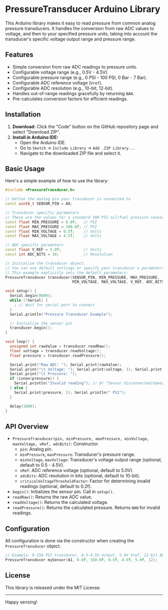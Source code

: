 # PressureTransducer Arduino Library

This Arduino library makes it easy to read pressure from common analog pressure transducers. It handles the conversion from raw ADC values to voltage, and then to your specified pressure units, taking into account the transducer's specific voltage output range and pressure range.

## Features

*   Simple conversion from raw ADC readings to pressure units.
*   Configurable voltage range (e.g., 0.5V - 4.5V).
*   Configurable pressure range (e.g., 0 PSI - 100 PSI, 0 Bar - 7 Bar).
*   Configurable ADC reference voltage (`Vref`).
*   Configurable ADC resolution (e.g., 10-bit, 12-bit).
*   Handles out-of-range readings gracefully by returning `NAN`.
*   Pre-calculates conversion factors for efficient readings.

## Installation

1.  **Download:** Click the "Code" button on the GitHub repository page and select "Download ZIP".
2.  **Install in Arduino IDE:**
    *   Open the Arduino IDE.
    *   Go to `Sketch` -> `Include Library` -> `Add .ZIP Library...`
    *   Navigate to the downloaded ZIP file and select it.
<!---
Alternatively, you can install it via the Arduino Library Manager:
1.  Open the Arduino IDE.
2.  Go to `Sketch` -> `Include Library` -> `Manage Libraries...`
3.  Search for "PressureTransducer".
4.  Click "Install".
--->
## Basic Usage

Here's a simple example of how to use the library:

```cpp
#include <PressureTransducer.h>

// Define the analog pin your transducer is connected to
const uint8_t SENSOR_PIN = A0;

// Transducer specific parameters
// These are the values for a standard 100 PSI oil/fuel pressure sensor, like the AEM 30-2131-100
const float MIN_PRESSURE = 0.0f;   // PSI
const float MAX_PRESSURE = 100.0f; // PSI
const float MIN_VOLTAGE = 0.5f;    // Volts
const float MAX_VOLTAGE = 4.5f;    // Volts

// ADC specific parameters
const float V_REF = 5.0f;          // Volts
const int ADC_BITS = 10;           // Resolution

// Initialize the transducer object.
// You can use default settings or specify your transducer's parameters.
// This example explicitly sets the default parameters:
PressureTransducer transducer(SENSOR_PIN, MIN_PRESSURE, MAX_PRESSURE,
                              MIN_VOLTAGE, MAX_VOLTAGE, V_REF, ADC_BITS);

void setup() {
  Serial.begin(9600);
  while (!Serial) {
    ; // Wait for serial port to connect
  }
  Serial.println("Pressure Transducer Example");

  // Initialize the sensor pin
  transducer.begin();
}

void loop() {
  unsigned int rawValue = transducer.readRaw();
  float voltage = transducer.readVoltage();
  float pressure = transducer.readPressure();

  Serial.print("Raw ADC: "); Serial.print(rawValue);
  Serial.print("\t Voltage: "); Serial.print(voltage, 3); Serial.print(" V");
  Serial.print("\t Pressure: ");
  if (isnan(pressure)) {
    Serial.println("Invalid reading"); // Or "Sensor disconnected/damaged?"
  } else {
    Serial.print(pressure, 2); Serial.println(" PSI"); 
  }

  delay(1000);
}
```

## API Overview

*   `PressureTransducer(pin, minPressure, maxPressure, minVoltage, maxVoltage, vRef, adcBits)`: Constructor.
    *   `pin`: Analog pin.
    *   `minPressure`, `maxPressure`: Transducer's pressure range.
    *   `minVoltage`, `maxVoltage`: Transducer's voltage output range (optional, default to 0.5 - 4.5V).
    *   `vRef`: ADC reference voltage (optional, default to 5.0V).
    *   `adcBits`: ADC resolution in bits (optional, default to 10-bit).
    *   `criticalVoltageThresholdFactor`: Factor for determining invalid readings (optional, default to 0.2f).
*   `begin()`: Initializes the sensor pin. Call in `setup()`.
*   `readRaw()`: Returns the raw ADC value.
*   `readVoltage()`: Returns the calculated voltage.
*   `readPressure()`: Returns the calculated pressure. Returns `NAN` for invalid readings.

## Configuration

All configuration is done via the constructor when creating the `PressureTransducer` object.
```cpp
// Example: 0-150 PSI transducer, 0.5-4.5V output, 5.0V Vref, 12-bit ADC
PressureTransducer mySensor(A1, 0.0f, 150.0f, 0.5f, 4.5f, 5.0f, 12);
```

## License

This library is released under the MIT License.

---
Happy sensing!